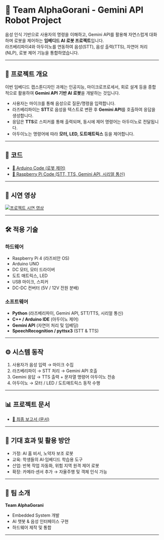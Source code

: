# 🤖 Team AlphaGorani - Gemini API Robot Project

음성 인식 기반으로 사용자의 명령을 이해하고, Gemini API를 활용해 자연스럽게 대화하며 로봇을 제어하는 **임베디드 AI 로봇 프로젝트**입니다.  
라즈베리파이4와 아두이노를 연동하여 음성(STT), 음성 출력(TTS), 자연어 처리(NLP), 로봇 제어 기능을 통합하였습니다.  

---

## 📌 프로젝트 개요
이번 임베디드 캡스톤디자인 과제는 인공지능, 마이크로프로세서, 회로 설계 등을 종합적으로 활용하여 **Gemini API 기반 AI 로봇**을 개발하는 것입니다.  
- 사용자는 마이크를 통해 음성으로 질문/명령을 입력합니다.  
- 라즈베리파이는 **STT**로 음성을 텍스트로 변환 후 **Gemini API**를 호출하여 응답을 생성합니다.  
- 응답은 **TTS**로 스피커를 통해 출력되며, 동시에 제어 명령어는 아두이노로 전달됩니다.  
- 아두이노는 명령어에 따라 **모터, LED, 도트매트릭스** 등을 제어합니다.  

---

## 📂 코드
- [🔗 Arduino Code (로봇 제어)](https://github.com/CTMasdf/Team-AlphaGorani-Gemini-API-Robot-Project/blob/main/Arduino_code_robot_control.ino)  
- [🔗 Raspberry Pi Code (STT, TTS, Gemini API, 시리얼 통신)](https://github.com/CTMasdf/Team-AlphaGorani-Gemini-API-Robot-Project/blob/main/voice.py)

---

## 🎥 시연 영상
[![프로젝트 시연 영상](https://img.youtube.com/vi/UFUamMonCCo/0.jpg)](https://youtu.be/UFUamMonCCo)

---

## 🛠️ 적용 기술
### 하드웨어
- Raspberry Pi 4 (라즈비안 OS)
- Arduino UNO
- DC 모터, 모터 드라이버
- 도트 매트릭스, LED
- USB 마이크, 스피커
- DC-DC 컨버터 (5V / 12V 전원 분배)

### 소프트웨어
- **Python** (라즈베리파이, Gemini API, STT/TTS, 시리얼 통신)
- **C++ / Arduino IDE** (아두이노 제어)
- **Gemini API** (자연어 처리 및 임베딩)
- **SpeechRecognition / pyttsx3** (STT & TTS)

---

## ⚙️ 시스템 동작
1. 사용자가 음성 입력 → 마이크 수집  
2. 라즈베리파이 → STT 처리 → Gemini API 호출  
3. Gemini 응답 → TTS 출력 + 문자열 명령어 아두이노 전송  
4. 아두이노 → 모터 / LED / 도트매트릭스 동작 수행  

---

## 📊 프로젝트 문서
- [📑 최종 보고서 (문서)](https://gamma.app/docs/-6w2qbxwzts394mj?follow_on_start=true&following_id=8ix1jva0prf9maq&mode=doc)

---

## 🚀 기대 효과 및 활용 방안
- 가정: AI 홈 비서, 노약자 보조 로봇  
- 교육: 학생들의 AI·임베디드 학습용 도구  
- 산업: 반복 작업 자동화, 위험 지역 원격 제어 로봇  
- 확장: 카메라·센서 추가 → 자율주행 및 객체 인식 가능  

---

## 👥 팀 소개
**Team AlphaGorani**  
- Embedded System 개발  
- AI 챗봇 & 음성 인터페이스 구현  
- 하드웨어 제작 및 통합  

---
